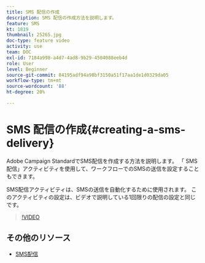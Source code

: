 ```yaml
---
title: SMS 配信の作成
description: SMS 配信の作成方法を説明します。
feature: SMS
kt: 1819
thumbnail: 25265.jpg
doc-type: feature video
activity: use
team: DOC
exl-id: 7184a998-a4d7-4ad8-9b29-4504088eeb4d
role: User
level: Beginner
source-git-commit: 84195adf94a98bf3150a51f17aa1de1d0329da05
workflow-type: tm+mt
source-wordcount: '88'
ht-degree: 20%

---
```


# SMS 配信の作成{#creating-a-sms-delivery}

Adobe Campaign StandardでSMS配信を作成する方法を説明します。 「 SMS配信」アクティビティを使用して、ワークフローでのSMSの送信を設定することもできます。

SMS配信アクティビティは、SMSの送信を自動化するために使用されます。 このアクティビティの設定は、ビデオで説明している1回限りの配信の設定と同じです。

>[!VIDEO](https://video.tv.adobe.com/v/25265/?quality=12)

## その他のリソース

* [SMS配信](https://experienceleague.adobe.com/docs/campaign-standard/using/managing-processes-and-data/channel-activities/sms-delivery.html?lang=en)
